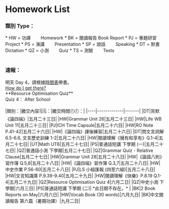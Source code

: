 # Homework List
<h3>類別 Type：</h3>
*   HW = 功課　　   Homework
*   BK = 閱讀報告  Book Report
*   PJ = 專題研習  Project
*   PS = 演講　　  Presentation
*   SP = 說話　　  Speaking
*   DT = 默書　　  Dictation
*   QZ = 小測　　  Quiz
*   TS = 測驗　　  Tests
<br/>
<br/>
<h3>速報： </h3>
明天 Day 4，請根據<a href="https://class2b-6h3a.onrender.com/docs/timetable_and_calandar">時間表</a>帶書。
<br/><a href="https://class2b-6h3a.onrender.com/docs/post">How do I get there?</a>
<br/>**Resource Optimisation Quiz** 
<br/>Quiz 4： After School
<br/>
<br/>
|類別：|繳交內容🗒️🗒️：|繳交時間🕗🕗：|
|----|-------------|-------|
|DT|背默《論四端》|五月二十三日|
|HW|Grammar Unit 26|五月二十三日|
|HW|Life WB Unit 11|五月二十三日|
|PJ|ICH Time Capsule|五月二十六日|
|HW|RO Note P.41-42|五月二十六日|
|HW|《論四端》課後練習|五月二十六日|
|DT|問文言詞解 6.5-6.6, 文言歷史訓練 1-2|五月二十六日|
|HW|閱讀理解《擁有和享有》Q.1-4|五月二十七日|
|UT|Math UT6|五月二十七日|
|PS|普通話短講 下學期 (一)|五月二十七日|
|QZ|普通話小測 下學期|五月二十七日|
|QZ|Grammar Quiz - Relative Clause|五月二十七日|
|HW|Grammar Unit 28|五月二十八日|
|HW|《論語八則》習作簿 Q.5,8|五月二十八日|
|HW|《論四端》習作簿 Q.3,7|五月二十八日|
|HW|中史作業 P.56-60|五月二十八日|
|PJ|LS 小組匯報 (四至六組)|五月二十八日|
|HW|文言知識庫 P.9.39-9.40|五月二十九日|
|HW|閱讀理解《快樂》P.8.19 Q.1-4|五月二十九日|
|QZ|Resource Optimisation Quiz 4|六月二日|
|QZ|中史小測 下學期|六月三日|
|PS|普通話短講 下學期 (二)| *此日期不存在。* |
|BK|2 Book Reports on May|六月六日|
|HW|Vocab Book (30 words)|六月九日|
|BK|中文閱讀報告 第六篇（暑期功課）|九月二日|

<!---
Steven:
Epic story you have in Posts. I read it...
Wow.

Heison: 
I hope you know What I truly want to say.
I think I hide it too much.https://dictionary.cambridge.org/dictionary/english/trash-talk
Look Experiment.

......
i fixed your md table preview

-->
